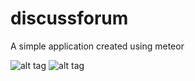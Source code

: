 # discussforum
A simple application created using meteor

![alt tag](https://67.media.tumblr.com/860fa982b11421cee7937ae162aca520/tumblr_o7dg73SQBw1vo81nho1_1280.png)
![alt tag](https://67.media.tumblr.com/100ed46b983c93ba666d677b7257159a/tumblr_o7dg7swKpt1vo81nho1_540.png)
